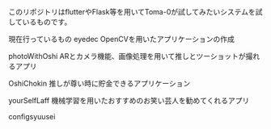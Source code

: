 このリポジトリはflutterやFlask等を用いてToma-0が試してみたいシステムを試しているものです。

現在行っているもの
eyedec
OpenCVを用いたアプリケーションの作成

photoWithOshi
ARとカメラ機能、画像処理を用いて推しとツーショットが撮れるアプリ

OshiChokin
推しが尊い時に貯金できるアプリケーション

yourSelfLaff
機械学習を用いたおすすめのお笑い芸人を勧めてくれるアプリ

configsyuusei